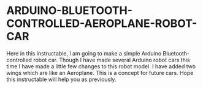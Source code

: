 # ARDUINO-BLUETOOTH-CONTROLLED-AEROPLANE-ROBOT-CAR
Here in this instructable, l am going to make a simple Arduino Bluetooth-controlled robot car. Though I have made several Arduino robot cars this time I have made a little few changes to this robot model. I have added two wings which are like an Aeroplane. This is a concept for future cars. Hope this instructable will help you as previously.
